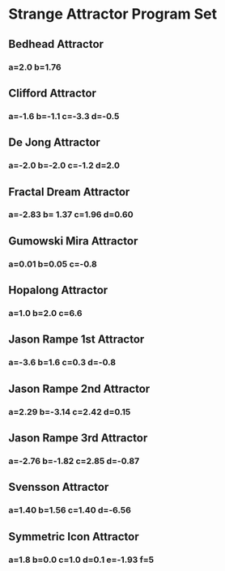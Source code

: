 # Strange Attractor Program Set

## Bedhead Attractor
### a=2.0 b=1.76

## Clifford Attractor 
### a=-1.6 b=-1.1 c=-3.3 d=-0.5

## De Jong Attractor
### a=-2.0 b=-2.0 c=-1.2 d=2.0

## Fractal Dream Attractor
### a=-2.83 b= 1.37 c=1.96 d=0.60

## Gumowski Mira Attractor
### a=0.01 b=0.05 c=-0.8

## Hopalong Attractor
### a=1.0 b=2.0 c=6.6

## Jason Rampe 1st Attractor
### a=-3.6 b=1.6 c=0.3 d=-0.8

## Jason Rampe 2nd Attractor
### a=2.29 b=-3.14 c=2.42 d=0.15

## Jason Rampe 3rd Attractor
### a=-2.76 b=-1.82 c=2.85 d=-0.87

## Svensson Attractor
### a=1.40 b=1.56 c=1.40 d=-6.56

## Symmetric Icon Attractor
### a=1.8 b=0.0 c=1.0 d=0.1 e=-1.93 f=5

